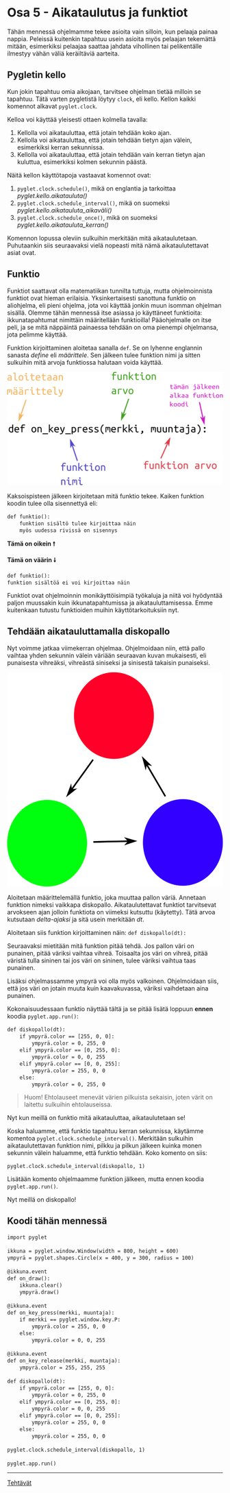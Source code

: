 # Osa 5 - Aikataulutus ja funktiot

Tähän mennessä ohjelmamme tekee asioita vain silloin, kun pelaaja painaa nappia. Peleissä kuitenkin tapahtuu usein asioita myös pelaajan tekemättä mitään, esimerkiksi pelaajaa saattaa jahdata vihollinen tai pelikentälle ilmestyy vähän väliä keräiltäviä aarteita.

## Pygletin kello

Kun jokin tapahtuu omia aikojaan, tarvitsee ohjelman tietää milloin se tapahtuu. Tätä varten pygletistä löytyy `clock`, eli kello. Kellon kaikki komennot alkavat `pyglet.clock`.

Kelloa voi käyttää yleisesti ottaen kolmella tavalla:
1. Kellolla voi aikatauluttaa, että jotain tehdään koko ajan.
2. Kellolla voi aikatauluttaa, että jotain tehdään tietyn ajan välein, esimerkiksi kerran sekunnissa.
3. Kellolla voi aikatauluttaa, että jotain tehdään vain kerran tietyn ajan kuluttua, esimerkiksi kolmen sekunnin päästä.

Näitä kellon käyttötapoja vastaavat komennot ovat:
1. `pyglet.clock.schedule()`, mikä on englantia ja tarkoittaa _pyglet.kello.aikatauluta()_
2. `pyglet.clock.schedule_interval()`, mikä on suomeksi *pyglet.kello.aikatauluta_aikaväli()*
3. `pyglet.clock.schedule_once()`, mikä on suomeksi *pyglet.kello.aikatauluta_kerran()*

Komennon lopussa oleviin sulkuihin merkitään mitä aikataulutetaan. Puhutaankin siis seuraavaksi vielä nopeasti mitä nämä aikataulutettavat asiat ovat.

## Funktio

Funktiot saattavat olla matematiikan tunnilta tuttuja, mutta ohjelmoinnista funktiot ovat hieman erilaisia. Yksinkertaisesti sanottuna funktio on aliohjelma, eli pieni ohjelma, jota voi käyttää jonkin muun isomman ohjelman sisällä. Olemme tähän mennessä itse asiassa jo käyttäneet funktioita: ikkunatapahtumat nimittäin määritellään funktioilla! Pääohjelmalle on itse peli, ja se mitä näppäintä painaessa tehdään on oma pienempi ohjelmansa, jota pelimme käyttää.

Funktion kirjoittaminen aloitetaa sanalla `def`. Se on lyhenne englannin sanasta _define_ eli _määrittele_. Sen jälkeen tulee funktion nimi ja sitten sulkuihin mitä arvoja funktiossa halutaan voida käyttää.

![kuva funktion määrittelyn eri osista](kuvat/funktio_koostuu.png)

Kaksoispisteen jälkeen kirjoitetaan mitä funktio tekee. Kaiken funktion koodin tulee olla sisennettyä eli:

```Python3
def funktio():
    funktion sisältö tulee kirjoittaa näin
    myös uudessa rivissä on sisennys
```
**Tämä on oikein 🠕**

**Tämä on väärin 🠗**
```Python3
def funktio():
funktion sisältöä ei voi kirjoittaa näin
```

Funktiot ovat ohjelmoinnin monikäyttöisimpiä työkaluja ja niitä voi hyödyntää paljon muussakin kuin ikkunatapahtumissa ja aikatauluttamisessa. Emme kuitenkaan tutustu funktioiden muihin käyttötarkoituksiin nyt.

## Tehdään aikatauluttamalla diskopallo

Nyt voimme jatkaa viimekerran ohjelmaa. Ohjelmoidaan niin, että pallo vaihtaa yhden sekunnin välein väriään seuraavan kuvan mukaisesti, eli punaisesta vihreäksi, vihreästä siniseksi ja sinisestä takaisin punaiseksi.

<img src=kuvat/diskopallo.png height="500">

Aloitetaan määrittelemällä funktio, joka muuttaa pallon väriä. Annetaan funktion nimeksi vaikkapa diskopallo. Aikataulutettavat funktiot tarvitsevat arvokseen ajan jolloin funktiota on viimeksi kutsuttu (käytetty). Tätä arvoa kutsutaan _delta-ajaksi_ ja sitä usein merkitään _dt_.

Aloitetaan siis funktion kirjoittaminen näin: `def diskopallo(dt):`

Seuraavaksi mietitään mitä funktion pitää tehdä. Jos pallon väri on punainen, pitää väriksi vaihtaa vihreä. Toisaalta jos väri on vihreä, pitää väristä tulla sininen tai jos väri on sininen, tulee väriksi vaihtua taas punainen.

Lisäksi ohjelmassamme ympyrä voi olla myös valkoinen. Ohjelmoidaan siis, että jos väri on jotain muuta kuin kaavakuvassa, väriksi vaihdetaan aina punainen. 

Kokonaisuudessaan funktio näyttää tältä ja se pitää lisätä loppuun **ennen** koodia `pyglet.app.run()`:

```Python3
def diskopallo(dt):
    if ympyrä.color == [255, 0, 0]:
        ympyrä.color = 0, 255, 0
    elif ympyrä.color == [0, 255, 0]:
        ympyrä.color = 0, 0, 255
    elif ympyrä.color == [0, 0, 255]:
        ympyrä.color = 255, 0, 0
    else:
        ympyrä.color = 0, 255, 0
```

> Huom! Ehtolauseet menevät värien pilkuista sekaisin, joten värit on laitettu sulkuihin ehtolauseissa.

Nyt kun meillä on funktio mitä aikatauluttaa, aikataulutetaan se!

Koska haluamme, että funktio tapahtuu kerran sekunnissa, käytämme komentoa `pyglet.clock.schedule_interval()`. Merkitään sulkuihin aikataulutettavan funktion nimi, pilkku ja pilkun jälkeen kuinka monen sekunnin välein haluamme, että funktio tehdään. Koko komento on siis:

```Python3
pyglet.clock.schedule_interval(diskopallo, 1)
```

Lisätään komento ohjelmaamme funktion jälkeen, mutta ennen koodia `pyglet.app.run()`.

Nyt meillä on diskopallo!

## Koodi tähän mennessä

```Python3
import pyglet

ikkuna = pyglet.window.Window(width = 800, height = 600)
ympyrä = pyglet.shapes.Circle(x = 400, y = 300, radius = 100)

@ikkuna.event
def on_draw():
	ikkuna.clear()
	ympyrä.draw()

@ikkuna.event
def on_key_press(merkki, muuntaja):
    if merkki == pyglet.window.key.P:
        ympyrä.color = 255, 0, 0
    else:
        ympyrä.color = 0, 0, 255

@ikkuna.event
def on_key_release(merkki, muuntaja):
	ympyrä.color = 255, 255, 255

def diskopallo(dt):
    if ympyrä.color == [255, 0, 0]:
        ympyrä.color = 0, 255, 0
    elif ympyrä.color == [0, 255, 0]:
        ympyrä.color = 0, 0, 255
    elif ympyrä.color == [0, 0, 255]:
        ympyrä.color = 255, 0, 0 
    else:
        ympyrä.color = 255, 0, 0

pyglet.clock.schedule_interval(diskopallo, 1)

pyglet.app.run()
```

---

[Tehtävät](tehtävät.md)